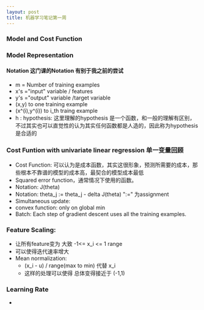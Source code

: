 ```yaml
---
layout: post
title: 机器学习笔记第一周
---
```


### Model and Cost Function

### Model Representation

#### Notation 这门课的Notation 有别于我之前的尝试
- m = Number of training examples
- x's ="input" variable / features
- y's ="output" variable /target variable
- (x,y)  to one training example
- (x^(i),y^(i)) to i_th traing example 
- h : hypothesis: 这里理解的hypothesis 是一个函数，和一般的理解有区别，不过其实也可以直觉性的认为其实任何函数都是人造的，因此称为hypothesis是合适的

### Cost Funtion with univariate linear regression 单一变量回顾
- Cost Function: 可以认为是成本函数，其实这很形象，预测所需要的成本，那些根本不靠谱的模型的成本高，最契合的模型成本最低
- Squared error function，通常情况下使用的函数。
- Notation: J(theta) 
- Notation: theta_j := theta_j - delta J(theta)   ":=" 为assignment
- Simultaneous update:
- convex function: only on global min 
- Batch: Each step of gradient descent uses all the training examples.

### Feature Scaling:
- 让所有feature变为 大致 -1<= x_i <= 1 range
- 可以使得迭代速率增大
- Mean normalization: 
	- (x_i - u) / range(max to min) 代替 x_i 
	- 这样的处理可以使得 总体变得接近于 (-1,1)

### Learning Rate

- 